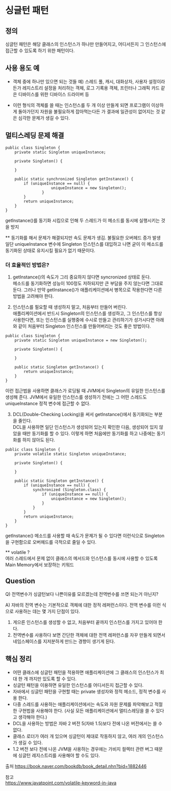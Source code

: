 # 싱글턴 패턴

## 정의 

싱글턴 패턴은 해당 클래스의 인스턴스가 하나만 만들어지고, 어디서든지 그 인스턴스에 접근할 수 있도록 하기 위한 패턴이다. 


## 사용 용도 예

- 객체 중에 하나만 있으면 되는 것들 
 예) 스레드 풀, 캐시, 대화상자, 사용자 설정이라든가 레지스트리 설정을 처리하는 객체, 로그 기록용 객체, 프린터나 그래픽 카드 같은 
디바이스를 위한 디바이스 드라이버 등

- 이런 형식의 객체를 쓸 때는 인스턴스를 두 개 이상 만들게 되면 프로그램이 이상하게 돌아가던지 자원을 불필요하게 잡아먹는다든 가 결과에 일관성이 없어지는 것 같은 심각한 문제가 생길 수 있다. 

## 멀티스레딩 문제 해결

~~~
public class Singleton {
    private static Singleton uniqueInstance;

    private Singleton() {

    }

    public static synchronized Singleton getInstance() {
        if (uniqueInstance == null) {
                    uniqueInstance = new Singleton();
                }
        }
        return uniqueInstance;
    }
}
~~~

getInstance()를 동기화 시킴으로 인해 두 스레드가 이 메소드를 동시에 실행시키는 것을 방지

** 동기화를 해서 문제가 해결되지만 속도 문제가 생김. 불필요한 오버헤드 증가 발생  
일단 uniqueInstance 변수에 Singleton 인스턴스를 대입하고 나면 굳이 이 메소드를 동기화된 상태로 유지시킬 필요가 없기 때문이다.

### 더 효율적인 방법은?

1. getInstance()의 속도가 그리 중요하지 않다면 syncronized 상태로 둔다.  
메소드를 동기화하면 성능이 100정도 저하되지만 큰 부담을 주지 않는다면 그대로 둔다. 그러나 만약 getInstance()가 애플리케이션에서 병목으로 작용한다면 다른 
 방법을 고려해야 한다.
   

2. 인스턴스를 필요할 때 생성하지 말고, 처음부터 만들어 버린다.  
애플리케이션에서 반드시 Singleton의 인스턴스를 생성하고, 그 인스턴스를 항상 사용한다면, 또는 인스턴스를 실행중에 수시로 만들고 관리하기가 성가시다면 아래와 같이 처음부터 Singleton 인스턴스를 만들어버리는 것도 좋은 방법이다.

~~~
public class Singleton {
    private static Singleton uniqueInstance = new Singleton();

    private Singleton() {

    }

    public static Singleton getInstance() {
        return uniqueInstance;
    }
}
~~~

이런 접근법을 사용하면 클래스가 로딩될 때 JVM에서 Singleton의 유일한 인스턴스를 생성해 준다.
JVM에서 유일한 인스턴스를 생성하기 전에는 그 어떤 스레드도 uniqueInstance 정적 변수에 접근할 수 없다.

3. DCL(Double-Checking Locking)을 써서 getInstance()에서 동기화되는 부분을 줄인다.  
DCL을 사용하면 일단 인스턴스가 생성되어 있는지 확인한 다음, 생성되어 있지 않았을 때만 동기화를 할 수 있다. 이렇게 하면 처음에만 동기화를 하고 나중에는 동기화를 하지 않아도 된다.

~~~
public class Singleton {
    private volatile static Singleton uniqueInstance;

    private Singleton() {

    }

    public static Singleton getInstance() {
        if (uniqueInstance == null) {
            synchronized (Singleton.class) {
                if (uniqueInstance == null) {
                    uniqueInstance = new Singleton();
                }
            }
        }
        return uniqueInstance;
    }
}
~~~

getInstance() 메소드를 사용할 때 속도가 문제가 될 수 있다면 이런식으로 Singleton을 구현함으로 오버헤드를 극적으로 줄일 수 있다. 

** volatile ?  
여러 스레드에서 문제 없이 클래스의 메서드와 인스턴스를 동시에 사용할 수 있도록 Main Memory에서 보장하는 키워드

## Question
Q) 전역변수가 싱글턴보다 나쁜이유를 모르겠는데 전역번수를 쓰면 되는거 아닌지?  

A) 자바의 전역 변수는 기본적으로 객체에 대한 정적 레퍼런스이다. 전역 변수를 이런 식으로 사용하는 데는 몇 가지 단점이 있다.
1. 게으른 인스턴스를 생성할 수 없고, 처음부터 끝까지 인스턴스를 가지고 있어야 한다.
2. 전역변수를 사용하다 보면 간단한 객체에 대한 전역 레퍼런스를 자꾸 만들게 되면서 네임스페이스를 지저분하게 만드는 경향이 생기게 된다. 




## 핵심 정리

- 어떤 클래스에 싱글턴 패턴을 적용하면 애플리케이션에 그 클래스의 인스턴스가 최대 한 개 까지만 있도록 할 수 있다.
- 싱글턴 패턴을 이용하면 유일한 인스턴스를 어디서든지 접근할 수 있다.
- 자바에서 싱글턴 패턴을 구현할 때는 private 생성자와 정적 메소드, 정적 변수를 사용 한다.
- 다중 스레드를 사용하는 애플리케이션에서는 속도와 자원 문제를 파악해보고 적절한 구현법을 사용해야 한다.
  (사실 모든 애플리케이션에서 멀티스레딩을 쓸 수 있다고 생각해야 한다.)
- DCL을 사용하는 방법은 자바 2 버전 5(자바 1.5)보다 전에 나온 버전에서는 쓸 수 없다.
- 클래스 로더가 여러 개 있으며 싱글턴이 제대로 작동하지 않고, 여러 개의 인스턴스가 생길 수 있다.
- 1.2 버전 보다 전에 나온 JVM을 사용하는 경우에는 가비지 컬렉터 관련 버그 때문에 싱글턴 레지스트리를 사용해야 할 수도 있다.


출처
https://book.naver.com/bookdb/book_detail.nhn?bid=1882446

참고  
https://www.javatpoint.com/volatile-keyword-in-java
